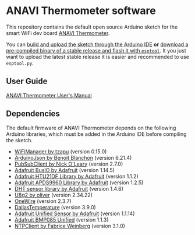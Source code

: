 # ANAVI Thermometer software

This repository contains the default open source Arduino sketch for the smart WiFi dev board [ANAVI Thermometer](https://anavi.technology/).

You can [build and upload the sketch through the Arduino IDE](https://www.youtube.com/watch?v=HMIkPuz0ZJs) **or** [download a pre-compiled binary of a stable release and flash it with `esptool`](https://blog.anavi.technology/?p=209). It you just want to upload the latest stable release it is easier and recommended to use `esptool.py`.

## User Guide

[ANAVI Thermometer User's Manual](https://github.com/AnaviTechnology/anavi-docs/blob/master/anavi-thermometer/anavi-thermometer.md)

## Dependencies

The default firmware of ANAVI Thermometer depends on the following Arduino libraries, which must be added in the Arduino IDE before compiling the sketch.

* [WiFiManager by tzapu](https://github.com/tzapu/WiFiManager) (version 0.15.0)
* [ArduinoJson by Benoit Blanchon](https://arduinojson.org/) (version 6.21.4)
* [PubSubClient by Nick O'Leary](https://pubsubclient.knolleary.net/) (version 2.7.0)
* [Adafruit BusIO by Adafruit](https://github.com/adafruit/Adafruit_BusIO) (version 1.14.5)
* [Adafruit HTU21DF Library by Adafruit](https://github.com/adafruit/Adafruit_HTU21DF_Library) (version 1.1.2)
* [Adafruit APDS9960 Library by Adafruit](https://github.com/adafruit/Adafruit_APDS9960) (version 1.2.5)
* [DHT sensor library by Adafruit](https://github.com/adafruit/DHT-sensor-library) (version 1.4.6)
* [U8g2 by oliver](https://github.com/olikraus/u8g2) (version 2.34.22)
* [OneWire](https://github.com/PaulStoffregen/OneWire) (version 2.3.7)
* [DallasTemperature](https://github.com/milesburton/Arduino-Temperature-Control-Library) (version 3.9.0)
* [Adafruit Unified Sensor by Adafruit](https://github.com/adafruit/Adafruit_Sensor) (version 1.1.14)
* [Adafruit BMP085 Unified](https://github.com/adafruit/Adafruit_BMP085_Unified) (version 1.1.3)
* [NTPClient by Fabrice Weinberg](https://github.com/arduino-libraries/NTPClient) (version 3.1.0)
